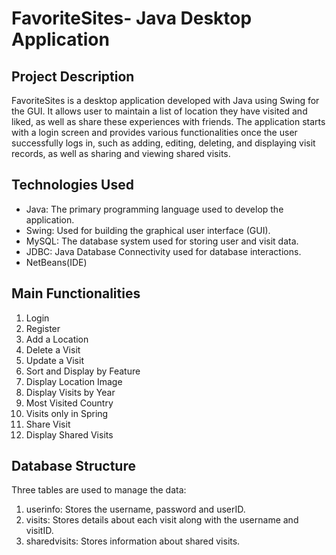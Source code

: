 # FavoriteSites- Java Desktop Application

## Project Description

FavoriteSites is a desktop application developed with Java using Swing for the GUI. It allows user to maintain a list of location they have visited and liked, as well as share these experiences with friends. The application starts with a login screen and provides various functionalities once the user successfully logs in, such as adding, editing, deleting, and displaying visit records, as well as sharing and viewing shared visits.

## Technologies Used

- Java: The primary programming language used to develop the application.
- Swing: Used for building the graphical user interface (GUI).
- MySQL: The database system used for storing user and visit data.
- JDBC: Java Database Connectivity used for database interactions.
- NetBeans(IDE)

## Main Functionalities

1. Login
2. Register
3. Add a Location
4. Delete a Visit
5. Update a Visit
6. Sort and Display by Feature
7. Display Location Image
8. Display Visits by Year
9. Most Visited Country
10. Visits only in Spring
11. Share Visit
12. Display Shared Visits

## Database Structure

Three tables are used to manage the data:
1. userinfo: Stores the username, password and userID.
2. visits: Stores details about each visit along with the username and visitID.
3. sharedvisits: Stores information about shared visits.
